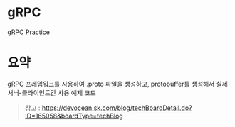# gRPC
gRPC Practice

# 요약
gRPC 프레임워크를 사용하여 .proto 파일을 생성하고, protobuffer를 생성해서 실제 서버-클라이언트간 사용 예제 코드

> 참고 : <https://devocean.sk.com/blog/techBoardDetail.do?ID=165058&boardType=techBlog>
